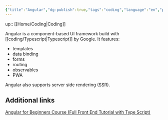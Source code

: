 ```yaml
---
{"title":"Angular","dg-publish":true,"tags":"coding","language":"en","permalink":"/coding/angular/","dgPassFrontmatter":true}
---
```


up:: [[Home/Coding\|Coding]]

Angular is a component-based UI framework build with [[coding/Typescript\|Typescript]] by Google.
It features:
- templates
- data binding
- forms
- routing
- observables
- PWA

Angular also supports server side rendering (SSR).



## Additional links

[Angular for Beginners Course (Full Front End Tutorial with Type Script)](https://www.youtube.com/watch?v=3qBXWUpoPHo)
